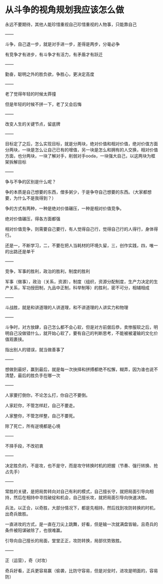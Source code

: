 # 从斗争的视角规划我应该怎么做

永远不要期待，其他人能珍惜重视自己珍惜重视的人物事，只能靠自己

——

斗争，自己退一步，就是对手进一步，差得是两步，分毫必争

有竞争才有进步，有斗争才有活力，有矛盾才有跃迁

——

勤奋，聪明之外的胜负欲，争胜心，更决定高度

——

老了觉得年轻的时候太莽撞

但是年轻的时候不拼一下，老了又会后悔

——

改变人生的关键节点，留底牌

——

目标定了之后，怎么实现目标，就是分两块，绝对价值和相对价值，绝对价值方面分两块，一块是怎么让自己已有的增值，另一块是怎么和拥有的人交换，相对价值方面，也分两块，一块了解对手，削弱对手ooda，一块强大自己，以这两块为框架拆解目标

——

争与不争的区别是什么呢？

争的本质是自己想要的东西，僧多粥少，于是争夺自己想要的东西。（大家都想要，为什么不是我得到？）

争的方式有两种，一种是绝对价值碾压，一种是相对价值竞争。

绝对价值碾压，得各方面都强

相对价值竞争，则需要自己要行，有人觉得自己行，觉得自己行的人得行，身体得行。

还是一，不断学习，二，不要在把人当耗材的环境久留，三，创作实践，四，唯一的出路还是单干

——

竞争，军事的胜利，政治的胜利，制度的胜利

军事（做事），政治（关系，资源），制度（组织，资源分配制度，生产力决定的生产关系，军功授田制，九品中正制，科举制等）的胜利，密不可分，相辅相成

——

斗战胜，就是和讲道理的人讲道理，和不讲道理的人讲实力和物理

——

斗争时，对方放肆，自己怎么都不会心软，但是对方前倨后恭，卖惨服软之后，明明自己没做错什么，就开始心软了，要有自己的判断思考，不能被被灌输的文化价值观裹挟。

指出别人的错误，就当做善事了

——

想做到最好，赢到最后，就是每一次抉择和拼搏都绝不松懈，糊弄，因为谁也说不清楚，最后的胜负手在哪一次

——

人家要打倒你，不论怎么打，你自己不要倒。

人家赶你，不管怎样赶，自己不要走。

人家整你，不管怎样整，自己不要死。

除了死亡，所有逆境都是心境

——

不择手段，不改初衷

——

决定胜负的，不是攻，也不是守，而是攻守转换时机的把握（节奏、强行转换、抢占先手）

——

常胜的关键，是把局势转向对自己有利的模式，自己擅长守，就把局面引导向相持，然后在相持中寻找破绽和机会，自己擅长攻，就把局面引导向快速决胜。

兵法，以正合，以奇胜，大部分情况下，都是先相持，然后找到攻防转换的时机，出奇兵致胜。

一直进攻的方式，是一直在刀尖上跳舞，好看，但是输一次就满盘皆输，且奇兵的条件被阳谋破除了，也很难赢。

引导向自己擅长的局面，堂堂正正，攻防转换，局部优势致胜。

——

正（运营），奇（对攻）

奇兵好看，正兵更容易赢（偷袭，比防守容易，但是对垒时，进攻是明面的，容易防）